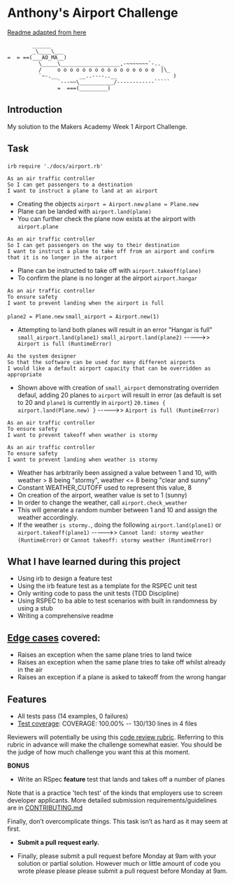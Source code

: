 Anthony's Airport Challenge
=================
[Readme adapted from here](https://github.com/makersacademy/airport_challenge)

```
        ______
        _\____\___
=  = ==(___AO_MA__)
          \_____\___________________,-~~~~~~~`-.._
          /     o o o o o o o o o o o o o o o o  |\_
          `~-.__       __..----..__                  )
                `---~~\___________/------------`````
                =  ===(_________)

```

Introduction
-------

My solution to the Makers Academy Week 1 Airport Challenge.

Task
-----

`irb`
`require './docs/airport.rb'`

```
As an air traffic controller 
So I can get passengers to a destination 
I want to instruct a plane to land at an airport
```

* Creating the objects
`airport = Airport.new`
`plane = Plane.new`
* Plane can be landed with 
`airport.land(plane)`
* You can further check the plane now exists at the airport with
`airport.plane`

```
As an air traffic controller 
So I can get passengers on the way to their destination 
I want to instruct a plane to take off from an airport and confirm that it is no longer in the airport
```

* Plane can be instructed to take off with
`airport.takeoff(plane)`
* To confirm the plane is no longer at the airport
`airport.hangar` 

```
As an air traffic controller 
To ensure safety 
I want to prevent landing when the airport is full 
```

`plane2 = Plane.new`
`small_airport = Airport.new(1)`
* Attempting to land both planes will result in an error "Hangar is full"
`small_airport.land(plane1)`
`small_airport.land(plane2)`
----->> ` Airport is full (RuntimeError)`

```
As the system designer
So that the software can be used for many different airports
I would like a default airport capacity that can be overridden as appropriate
```

* Shown above with creation of `small_airport` demonstrating overriden defaul, adding 20 planes to `airport` will result in error (as default is set to 20 and `plane1` is currently in `airport`)
`20.times { airport.land(Plane.new) }`
----->> `Airport is full (RuntimeError)`

```
As an air traffic controller 
To ensure safety 
I want to prevent takeoff when weather is stormy 

As an air traffic controller 
To ensure safety 
I want to prevent landing when weather is stormy 
```

* Weather has arbitrarily been assigned a value between 1 and 10, with weather > 8 being "stormy", weather <= 8 being "clear and sunny"
* Constant WEATHER_CUTOFF used to represent this value, 8
* On creation of the airport, weather value is set to 1 (sunny)
* In order to change the weather, call
`airport.check_weather`
* This will generate a random number between 1 and 10 and assign the weather accordingly.
* If the weather `is stormy.`, doing the following
`airport.land(plane1)`
or `airport.takeoff(plane1)` 
----->> `Cannot land: stormy weather (RuntimeError)` or 
`Cannot takeoff: stormy weather (RuntimeError)`

What I have learned during this project
-----
* Using irb to design a feature test
* Using the irb feature test as a template for the RSPEC unit test
* Only writing code to pass the unit tests (TDD Discipline)
* Using RSPEC to ba able to test scenarios with built in randomness by using a stub
* Writing a comprehensive readme

[Edge cases](http://programmers.stackexchange.com/questions/125587/what-are-the-difference-between-an-edge-case-a-corner-case-a-base-case-and-a-b) covered:
-----

* Raises an exception when the same plane tries to land twice
* Raises an exception when the same plane tries to take off whilst already in the air
* Raises an exception if a plane is asked to takeoff from the wrong hangar

Features
-----
* All tests pass (14 examples, 0 failures)
* [Test coverage](https://github.com/makersacademy/course/blob/main/pills/test_coverage.md): COVERAGE: 100.00% -- 130/130 lines in 4 files

Reviewers will potentially be using this [code review rubric](docs/review.md).  Referring to this rubric in advance will make the challenge somewhat easier.  You should be the judge of how much challenge you want this at this moment.

**BONUS**

* Write an RSpec **feature** test that lands and takes off a number of planes

Note that is a practice 'tech test' of the kinds that employers use to screen developer applicants.  More detailed submission requirements/guidelines are in [CONTRIBUTING.md](CONTRIBUTING.md)

Finally, don’t overcomplicate things. This task isn’t as hard as it may seem at first.

* **Submit a pull request early.**

* Finally, please submit a pull request before Monday at 9am with your solution or partial solution.  However much or little amount of code you wrote please please please submit a pull request before Monday at 9am.

